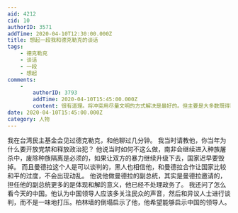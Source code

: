 ```yaml
---
aid: 4212
cid: 10
authorID: 3571
addTime: 2020-04-10T12:30:00.000Z
title: 想起一段我和德克勒克的谈话
tags:
    - 德克勒克
    - 谈话
    - 一段
    - 想起
comments:
    -
        authorID: 3793
        addTime: 2020-04-10T15:45:00.000Z
        content: 很有道理。将冲突用尽量文明的方式解决是最好的。但主要是大多数既得利益者不愿意放弃**任何**既得利益。
date: 2020-04-10T15:45:00.000Z
category: 人物
---
```


我在台湾民主基金会见过德克勒克，和他聊过几分钟。 我当时请教他，你当年为什么要开放党禁和释放政治犯？ 他说当时如何不这么做，南非会继续进入种族屠杀中，废除种族隔离是必须的，如果让双方的暴力继续升级下去，国家迟早要毁掉。 而且曼德拉这个人是可以谈判的，黑人也相信他，和曼德拉合作让国家比较和平的过度，不会出现动乱。 他说他做曼德拉的副总统，其实是曼德拉邀请的，担任他的副总统更多的是体现和解的意义，他已经不处理政务了。 我还问了怎么看今天的中国。他认为中国领导人应该多关注民众的声音，然后和异议人士进行谈判，而不是一味地打压。柏林墙的倒塌启示了他，他希望能够启示中国的领导人。
